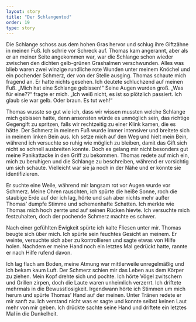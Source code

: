 ```yaml
---
layout: story
title: "Der Schlangentod"
order: 19
type: story
---
```


Die Schlange schoss aus dem hohen Gras hervor und schlug ihre Giftzähne in meinen Fuß. Ich schrie vor Schreck auf. Thomas kam angerannt, aber als er an meiner Seite angekommen war, war die Schlange schon wieder zwischen den dichten gelb-grünen Grashalmen verschwunden. Alles was blieb waren zwei winzige rundliche rote Wunden unter meinem Knöchel und ein pochender Schmerz, der von der Stelle ausging. Thomas schaute mich fragend an. Er hatte nichts gesehen. Ich deutete schluchzend auf meinen Fuß. „Mich hat eine Schlange gebissen!“ Seine Augen wurden groß. „Was für eine??“ fragte er mich. „Ich weiß nicht, es ist so plötzlich passiert. Ich glaub sie war gelb. Oder braun. Es tut weh!“ 

Thomas wusste so gut wie ich, dass wir wissen mussten welche Schlange mich gebissen hatte, denn ansonsten würde es unmöglich sein, das richtige Gegengift zu spritzen, falls wir rechtzeitig zu einer Klink kamen, die es hätte. Der Schmerz in meinem Fuß wurde immer intensiver und breitete sich in meinem linken Bein aus. Ich setze mich auf den Weg und hielt mein Bein, während ich versuchte so ruhig wie möglich zu bleiben, damit das Gift sich nicht so schnell ausbreiten konnte. Doch es gelang mir nicht besonders gut meine Panikattacke in den Griff zu bekommen. Thomas redete auf mich ein, mich zu beruhigen und die Schlange zu beschreiben, während er vorsichtig um sich schaute. Vielleicht war sie ja noch in der Nähe und er könnte sie identifizieren. 

Er suchte eine Weile, während mir langsam rot vor Augen wurde vor Schmerz. Meine Ohren rauschten, ich spürte die heiße Sonne, roch die staubige Erde auf der ich lag, hörte und sah aber nichts mehr außer Thomas’ dumpfe Stimme und schemenhafte Schatten. Ich merkte wie Thomas mich hoch zerrte und auf seinen Rücken hievte. Ich versuchte mich festzuhalten, doch der pochende Schmerz machte es schwer. 

Nach einer gefühlten Ewigkeit spürte ich kalte Fliesen unter mir. Thomas beugte sich über mich. Ich spürte sein feuchtes Gesicht an meinem. Er weinte, versuchte sich aber zu kontrollieren und sagte etwas von Hilfe holen. Nachdem er meine Hand noch ein letztes Mal gedrückt hatte, rannte er nach Hilfe rufend davon. 

Ich lag flach am Boden, meine Atmung war mittlerweile unregelmäßig und ich bekam kaum Luft. Der Schmerz schien mir das Leben aus dem Körper zu ziehen. Mein Kopf drehte sich und pochte. Ich hörte Vögel zwitschern und Grillen zirpen, doch die Laute waren unheimlich verzerrt. Ich driftete mehrmals in die Bewusstlosigkeit. Irgendwann hörte ich Stimmen um mich herum und spürte Thomas’ Hand auf der meinen. Unter Tränen redete er mir sanft zu. Ich verstand nicht was er sagte und konnte selbst keinen Laut mehr von mir geben. Ich drückte sachte seine Hand und driftete ein letztes Mal in die Dunkelheit.
